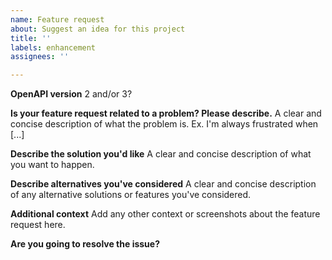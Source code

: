```yaml
---
name: Feature request
about: Suggest an idea for this project
title: ''
labels: enhancement
assignees: ''

---
```


**OpenAPI version**
2 and/or 3?

**Is your feature request related to a problem? Please describe.**
A clear and concise description of what the problem is. Ex. I'm always frustrated when [...]

**Describe the solution you'd like**
A clear and concise description of what you want to happen.

**Describe alternatives you've considered**
A clear and concise description of any alternative solutions or features you've considered.

**Additional context**
Add any other context or screenshots about the feature request here.

**Are you going to resolve the issue?**
<!--- Feel free to ask for any help and read our [PR guide](https://github.com/RuntimeTools/OpenAPIValidators/blob/master/CONTRIBUTING.md#pull-requests) -->

